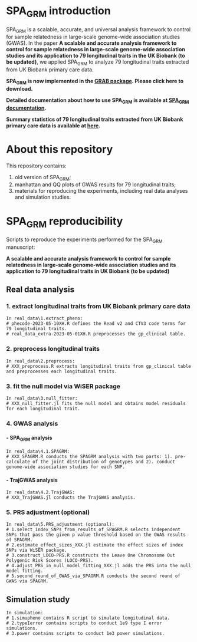 # SPA<sub>GRM</sub> introduction

SPA<sub>GRM</sub> is a scalable, accurate, and universal analysis framework to control for sample relatedness in large-scale genome-wide association studies (GWAS). In the paper **A scalable and accurate analysis framework to control for sample relatedness in large-scale genome-wide association studies and its application to 79 longitudinal traits in the UK Biobank (to be updated)**, we applied SPA<sub>GRM</sub> to analyze 79 longitudinal traits extracted from UK Biobank primary care data.

**SPA<sub>GRM</sub> is now implemented in the [GRAB package](https://wenjianbi.github.io/grab.github.io/). Please click here to download.**

**Detailed documentation about how to use SPA<sub>GRM</sub> is available at [SPA<sub>GRM</sub> documentation](https://hexupku.github.io/SPAGRM.github.io/).**

**Summary statistics of 79 longitudinal traits extracted from UK Biobank primary care data is available at [here](https://zenodo.org/records/10242062).**

# About this repository

This repository contains: 
1) old version of SPA<sub>GRM</sub>;
2) manhattan and QQ plots of GWAS results for 79 longitudinal traits;
3) materials for reproducing the experiments, including real data analyses and simulation studies.

# SPA<sub>GRM</sub> reproducibility

Scripts to reproduce the experiments performed for the SPA<sub>GRM</sub> manuscript:

**A scalable and accurate analysis framework to control for sample relatedness in large-scale genome-wide association studies and its application to 79 longitudinal traits in UK Biobank (to be updated)**

## Real data analysis
### 1. extract longitudinal traits from UK Biobank primary care data
```
In real_data\1.extract_pheno:
# phecode-2023-05-10XH.R defines the Read v2 and CTV3 code terms for 79 longitudinal traits.
# real_data_extra-2023-05-01XH.R preprocesses the gp_clinical table.
```
### 2. preprocess longitudinal traits
```
In real_data\2.preprocess:
# XXX_preprocess.R extracts longitudinal traits from gp_clinical table and preprocesses each longitudinal traits.
```
### 3. fit the null model via WiSER package
```
In real_data\3.null_fitter:
# XXX_null_fitter.jl fits the null model and obtains model residuals for each longitudinal trait.
```
### 4. GWAS analysis
#### - SPA<sub>GRM</sub> analysis 
```
In real_data\4.1.SPAGRM:
# XXX_SPAGRM.R conducts the SPAGRM analysis with two parts: 1). pre-calculate of the joint distribution of genotypes and 2). conduct genome-wide association studies for each SNP.
```
#### - TrajGWAS analysis
```
In real_data\4.2.TrajGWAS:
# XXX_TrajGWAS.jl conducts the TrajGWAS analysis.
```
### 5. PRS adjustment (optional)
```
In real_data\5.PRS_adjustment (optional):
# 1.select_index_SNPs_from_results_of_SPAGRM.R selects independent SNPs that pass the given p value threshold based on the GWAS results of SPAGRM.
# 2.estimate_effect_sizes_XXX.jl estimate the effect sizes of index SNPs via WiSER package.
# 3.construct_LOCO-PRS.R constructs the Leave One Chromosome Out Polygenic Risk Scores (LOCO-PRS).
# 4.adjust_PRS_in_null_model_fitting_XXX.jl adds the PRS into the null model fitting.
# 5.second_round_of_GWAS_via_SPAGRM.R conducts the second round of GWAS via SPAGRM.
```

## Simulation study
```
In simulation:
# 1.simupheno contains R script to simulate longitudinal data.
# 2.typeIerror contains scripts to conduct 1e9 type I error simulations.
# 3.power contains scripts to conduct 1e3 power simulations.
```
